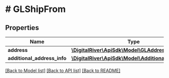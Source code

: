 # # GLShipFrom

## Properties

Name | Type | Description | Notes
------------ | ------------- | ------------- | -------------
**address** | [**\DigitalRiver\ApiSdk\Model\GLAddress**](GLAddress.md) |  | [optional]
**additional_address_info** | [**\DigitalRiver\ApiSdk\Model\AdditionalAddressInfo**](AdditionalAddressInfo.md) |  | [optional]

[[Back to Model list]](../../README.md#models) [[Back to API list]](../../README.md#endpoints) [[Back to README]](../../README.md)
